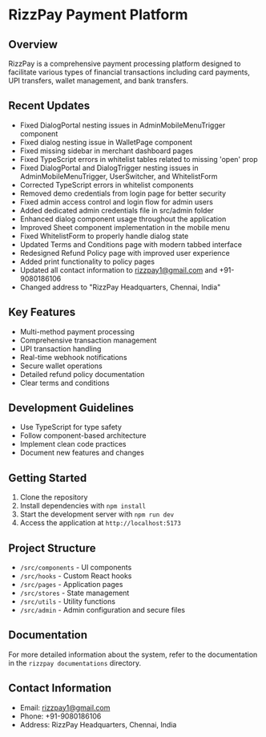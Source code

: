 
# RizzPay Payment Platform

## Overview

RizzPay is a comprehensive payment processing platform designed to facilitate various types of financial transactions including card payments, UPI transfers, wallet management, and bank transfers.

## Recent Updates

- Fixed DialogPortal nesting issues in AdminMobileMenuTrigger component
- Fixed dialog nesting issue in WalletPage component
- Fixed missing sidebar in merchant dashboard pages
- Fixed TypeScript errors in whitelist tables related to missing 'open' prop
- Fixed DialogPortal and DialogTrigger nesting issues in AdminMobileMenuTrigger, UserSwitcher, and WhitelistForm
- Corrected TypeScript errors in whitelist components
- Removed demo credentials from login page for better security
- Fixed admin access control and login flow for admin users
- Added dedicated admin credentials file in src/admin folder
- Enhanced dialog component usage throughout the application
- Improved Sheet component implementation in the mobile menu
- Fixed WhitelistForm to properly handle dialog state
- Updated Terms and Conditions page with modern tabbed interface
- Redesigned Refund Policy page with improved user experience
- Added print functionality to policy pages
- Updated all contact information to rizzpay1@gmail.com and +91-9080186106
- Changed address to "RizzPay Headquarters, Chennai, India"

## Key Features

- Multi-method payment processing
- Comprehensive transaction management
- UPI transaction handling
- Real-time webhook notifications
- Secure wallet operations
- Detailed refund policy documentation
- Clear terms and conditions

## Development Guidelines

- Use TypeScript for type safety
- Follow component-based architecture
- Implement clean code practices
- Document new features and changes

## Getting Started

1. Clone the repository
2. Install dependencies with `npm install`
3. Start the development server with `npm run dev`
4. Access the application at `http://localhost:5173`

## Project Structure

- `/src/components` - UI components
- `/src/hooks` - Custom React hooks
- `/src/pages` - Application pages
- `/src/stores` - State management
- `/src/utils` - Utility functions
- `/src/admin` - Admin configuration and secure files

## Documentation

For more detailed information about the system, refer to the documentation in the `rizzpay documentations` directory.

## Contact Information

- Email: rizzpay1@gmail.com
- Phone: +91-9080186106
- Address: RizzPay Headquarters, Chennai, India
